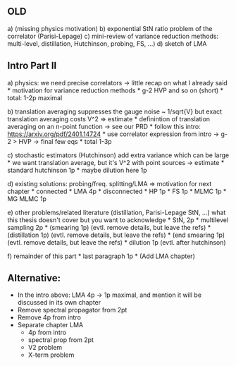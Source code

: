 OLD
---

a) (missing physics motivation)
b) exponential StN ratio problem of the correlator (Parisi-Lepage)
c) mini-review of variance reduction methods: multi-level, distillation, Hutchinson, probing, FS, ...)
d) sketch of LMA


Intro Part II
-------------


a) physics: we need precise correlators -> little recap on what I already said
	* motivation for variance reduction methods
	* g-2 HVP and so on (short)
	* total: 1-2p maximal

b) translation averaging suppresses the gauge noise ~ 1/sqrt{V} but exact translation averaging costs V^2 => estimate
	* definintion of translation averaging on an n-point function -> see our PRD
	* follow this intro: https://arxiv.org/pdf/2401.14724
	* use correlator expression from intro -> g-2 > HVP -> final few eqs
	* total 1-3p

c) stochastic estimators (Hutchinson) add extra variance which can be large
	* we want translation average, but it's V^2 with point sources -> estimate
	* standard hutchinson 1p
	* maybe dilution here 1p

d) existing solutions: probing/freq. splitting/LMA => motivation for next chapter
	* connected
		* LMA 4p
	* disconnected
		* HP 1p
		* FS 1p
		* MLMC 1p
		* MG MLMC 1p

e) other problems/related literature (distillation, Parisi-Lepage StN, ...) what this thesis doesn't cover but you want to acknowledge
	* StN, 2p
	* multilevel sampling 2p
	* (smearing 1p) (evtl. remove details, but leave the refs)
	* (distillation 1p) (evtl. remove details, but leave the refs)
	* (end smearing 1p) (evtl. remove details, but leave the refs)
	* dilution 1p (evtl. after hutchinson)

f) remainder of this part
	* last paragraph 1p
	* (Add LMA chapter)

Alternative:
------------

* In the intro above: LMA 4p -> 1p maximal, and mention it will be discussed in its own chapter
* Remove spectral propagator from 2pt
* Remove 4p from intro
* Separate chapter LMA
	* 4p from intro
	* spectral prop from 2pt
	* V2 problem
	* X-term problem


